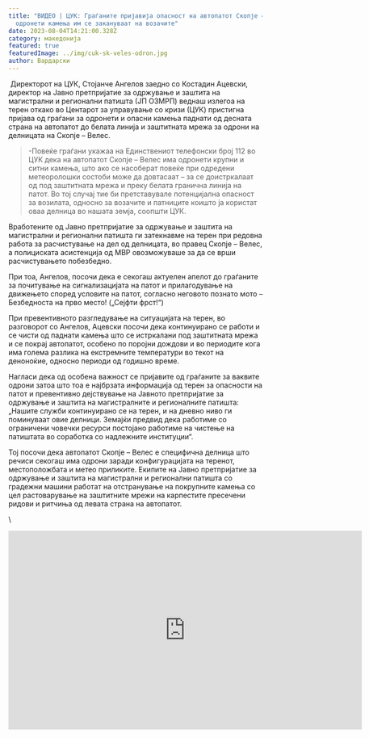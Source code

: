 ```yaml
---
title: "ВИДЕО | ЦУК: Граѓаните пријавија опасност на автопатот Скопје – Велес,
  одронети камења им се закануваат на возачите"
date: 2023-08-04T14:21:00.328Z
category: македонија
featured: true
featuredImage: ../img/cuk-sk-veles-odron.jpg
author: Вардарски
---
```

<!--StartFragment-->

 Директорот на ЦУК, Стојанче Ангелов заедно со Костадин Ацевски, директор на Јавно претпријатие за одржување и заштита на магистрални и регионални патишта (ЈП ОЗМРП) веднаш излегоа на терен откако во Центарот за управување со кризи (ЦУК) пристигна пријава од граѓани за одронети и опасни камења паднати од десната страна на автопатот до белата линија и заштитната мрежа за одрони на делницата на Скопје – Велес.

<!--EndFragment--><!--StartFragment-->

> \-Повеќе граѓани укажаа на Единствениот телефонски број 112 во ЦУК дека на автопатот Скопје – Велес има одронети крупни и ситни камења, што ако се насоберат повеќе при одредени метеоролошки состоби може да довтасаат – за се доистркалаат од под заштитната мрежа и преку белата гранична линија на патот. Во тој случај тие би претставувале потенцијална опасност за возилата, односно за возачите и патниците коишто ја користат оваа делница во нашата земја, соопшти ЦУК.

Вработените од Јавно претпријатие за одржување и заштита на магистрални и регионални патишта ги затекнавме на терен при редовна работа за расчистување на дел од делницата, во правец Скопје – Велес, а полициската асистенција од МВР овозможуваше за да се врши расчистувањето побезбедно.

При тоа, Ангелов, посочи дека е секогаш актуелен апелот до граѓаните за почитување на сигнализацијата на патот и прилагодување на движењето според условите на патот, согласно неговото познато мото – Безбедноста на прво место! („Сејфти фрст!“)

При превентивното разгледување на ситуацијата на терен, во разговорот со Ангелов, Ацевски посочи дека континуирано се работи и се чисти од паднати камења што се истркалани под заштитната мрежа и се покрај автопатот, особено по поројни дождови и во периодите кога има голема разлика на екстремните температури во текот на деноноќие, односно периоди од годишно време.

Нагласи дека од особена важност се пријавите од граѓаните за ваквите одрони затоа што тоа е најбрзата информација од терен за опасности на патот и превентивно дејствување на Јавното претпријатие за одржување и заштита на магистралните и регионалните патишта: „Нашите служби континуирано се на терен, и на дневно ниво ги поминуваат овие делници. Земајќи предвид дека работиме со ограничени човечки ресурси постојано работиме на чистење на патиштата во соработка со надлежните институции“.

Тој посочи дека автопатот Скопје – Велес е специфична делница што речиси секогаш има одрони заради конфигурацијата на теренот, местоположбата и метео приликите. Екипите на Јавно претпријатие за одржување и заштита на магистрални и регионални патишта со градежни машини работат на отстранување на покрупните камења со цел растоварување на заштитните мрежи на карпестите пресечени ридови и ритчиња од левата страна на автопатот.

\
<iframe width="700" height="394" src="https://www.youtube.com/embed/IzsY1p1zVFo" title="Разговор на терен:  Ангелов и директор  на ЈП ОЗМРП, Костадин Ацевски на автопатот Скопје - Велес" frameborder="0" allow="accelerometer; autoplay; clipboard-write; encrypted-media; gyroscope; picture-in-picture; web-share" allowfullscreen></iframe>

<!--EndFragment-->